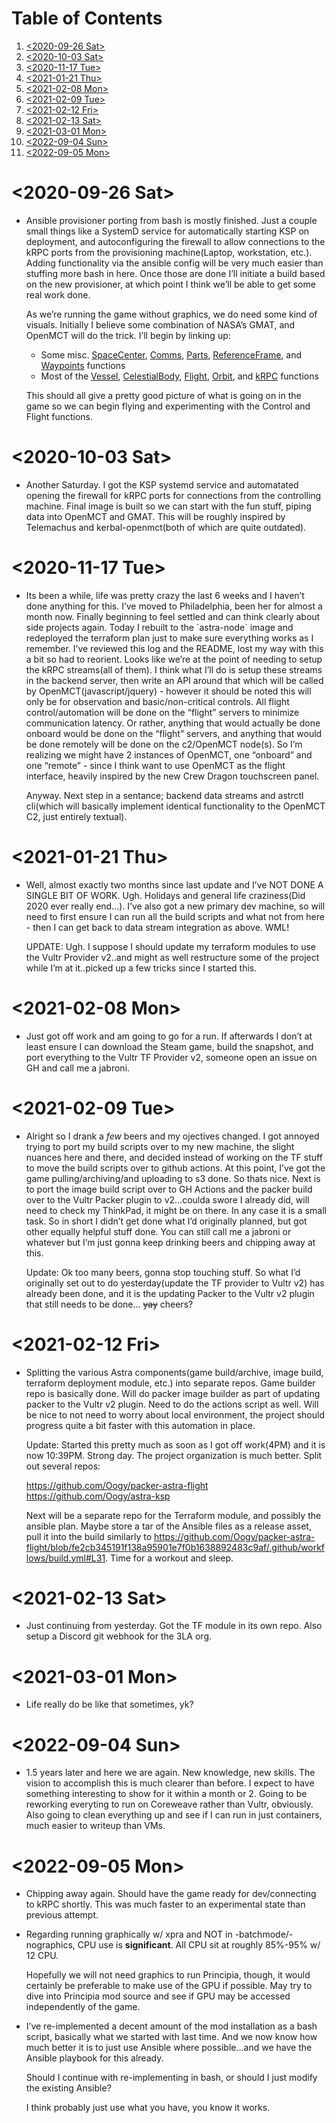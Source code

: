 
# Table of Contents

1.  [<span class="timestamp-wrapper"><span class="timestamp">&lt;2020-09-26 Sat&gt;</span></span>](#org729b89e)
2.  [<span class="timestamp-wrapper"><span class="timestamp">&lt;2020-10-03 Sat&gt;</span></span>](#orgf8bb58e)
3.  [<span class="timestamp-wrapper"><span class="timestamp">&lt;2020-11-17 Tue&gt;</span></span>](#org2f23d56)
4.  [<span class="timestamp-wrapper"><span class="timestamp">&lt;2021-01-21 Thu&gt;</span></span>](#org2c944dd)
5.  [<span class="timestamp-wrapper"><span class="timestamp">&lt;2021-02-08 Mon&gt;</span></span>](#org9bf96d7)
6.  [<span class="timestamp-wrapper"><span class="timestamp">&lt;2021-02-09 Tue&gt;</span></span>](#org763ff5b)
7.  [<span class="timestamp-wrapper"><span class="timestamp">&lt;2021-02-12 Fri&gt;</span></span>](#orgec6c1b9)
8.  [<span class="timestamp-wrapper"><span class="timestamp">&lt;2021-02-13 Sat&gt;</span></span>](#org3860556)
9.  [<span class="timestamp-wrapper"><span class="timestamp">&lt;2021-03-01 Mon&gt;</span></span>](#org3968a23)
10. [<span class="timestamp-wrapper"><span class="timestamp">&lt;2022-09-04 Sun&gt;</span></span>](#org8bed6d8)
11. [<span class="timestamp-wrapper"><span class="timestamp">&lt;2022-09-05 Mon&gt;</span></span>](#org89d0258)



<a id="org729b89e"></a>

# <span class="timestamp-wrapper"><span class="timestamp">&lt;2020-09-26 Sat&gt;</span></span>

-   Ansible provisioner porting from bash is mostly finished. Just a couple small things like a SystemD service for automatically starting KSP on deployment, and autoconfiguring the firewall to allow connections to the kRPC ports from the provisioning machine(Laptop, workstation, etc.). Adding functionality via the ansible config will be very much easier than stuffing more bash in here. Once those are done I&rsquo;ll initiate a build based on the new provisioner, at which point I think we&rsquo;ll be able to get some real work done.
    
    As we&rsquo;re running the game without graphics, we do need some kind of visuals. Initially I believe some combination of NASA&rsquo;s GMAT, and OpenMCT will do the trick. I&rsquo;ll begin by linking up:
    
    -   Some misc. [SpaceCenter](https://krpc.github.io/krpc/python/api/space-center/space-center.html), [Comms](https://krpc.github.io/krpc/python/api/space-center/comms.html), [Parts](https://krpc.github.io/krpc/python/api/space-center/parts.html), [ReferenceFrame](https://krpc.github.io/krpc/python/api/space-center/reference-frame.html), and [Waypoints](https://krpc.github.io/krpc/python/api/space-center/waypoints.html) functions
    -   Most of the [Vessel](https://krpc.github.io/krpc/python/api/space-center/vessel.html), [CelestialBody](https://krpc.github.io/krpc/python/api/space-center/vessel.html), [Flight](https://krpc.github.io/krpc/python/api/space-center/flight.html), [Orbit](https://krpc.github.io/krpc/python/api/space-center/orbit.html), and [kRPC](https://krpc.github.io/krpc/python/api/krpc/krpc.html) functions
    
    This should all give a pretty good picture of what is going on in the game so we can begin flying and experimenting with the Control and Flight functions.


<a id="orgf8bb58e"></a>

# <span class="timestamp-wrapper"><span class="timestamp">&lt;2020-10-03 Sat&gt;</span></span>

-   Another Saturday. I got the KSP systemd service and automatated opening the firewall for kRPC ports for connections from the controlling machine. Final image is built so we can start with the fun stuff, piping data into OpenMCT and GMAT. This will be roughly inspired by Telemachus and kerbal-openmct(both of which are quite outdated).


<a id="org2f23d56"></a>

# <span class="timestamp-wrapper"><span class="timestamp">&lt;2020-11-17 Tue&gt;</span></span>

-   Its been a while, life was pretty crazy the last 6 weeks and I haven&rsquo;t done anything for this. I&rsquo;ve moved to Philadelphia, been her for almost a month now. Finally beginning to feel settled and can think clearly about side projects again. Today I rebuilt to the \`astra-node\` image and redeployed the terraform plan just to make sure everything works as I remember. I&rsquo;ve reviewed this log and the README, lost my way with this a bit so had to reorient. Looks like we&rsquo;re at the point of needing to setup the kRPC streams(all of them). I think what I&rsquo;ll do is setup these streams in the backend server, then write an API around that which will be called by OpenMCT(javascript/jquery) - however it should be noted this will only be for observation and basic/non-critical controls. All flight control/automation will be done on the &ldquo;flight&rdquo; servers to minimize communication latency. Or rather, anything that would actually be done onboard would be done on the &ldquo;flight&rdquo; servers, and anything that would be done remotely will be done on the c2/OpenMCT node(s). So I&rsquo;m realizing we might have 2 instances of OpenMCT, one &ldquo;onboard&rdquo; and one &ldquo;remote&rdquo; - since I think want to use OpenMCT as the flight  interface, heavily inspired by the new Crew Dragon touchscreen panel.
    
    Anyway. Next step in a sentance; backend data streams and astrctl cli(which will basically implement identical functionality to the OpenMCT C2, just entirely textual).


<a id="org2c944dd"></a>

# <span class="timestamp-wrapper"><span class="timestamp">&lt;2021-01-21 Thu&gt;</span></span>

-   Well, almost exactly two months since last update and I&rsquo;ve NOT DONE A SINGLE BIT OF WORK. Ugh. Holidays and general life craziness(Did 2020 ever really end&#x2026;). I&rsquo;ve also got a new primary dev machine, so will need to first ensure I can run all the build scripts and what not from here - then I can get back to data stream integration as above. WML!
    
    UPDATE: Ugh. I suppose I should update my terraform modules to use the Vultr Provider v2..and might as well restructure some of the project while I&rsquo;m at it..picked up a few tricks since I started this.


<a id="org9bf96d7"></a>

# <span class="timestamp-wrapper"><span class="timestamp">&lt;2021-02-08 Mon&gt;</span></span>

-   Just got off work and am going to go for a run. If afterwards I don&rsquo;t at least ensure I can download the Steam game, build the snapshot, and port everything to the Vultr TF Provider v2, someone open an issue on GH and call me a jabroni.


<a id="org763ff5b"></a>

# <span class="timestamp-wrapper"><span class="timestamp">&lt;2021-02-09 Tue&gt;</span></span>

-   Alright so I drank a *few* beers and my ojectives changed. I got annoyed trying to port my build scripts over to my new machine, the slight nuances here and there, and decided instead of working on the TF stuff to move the build scripts over to github actions. At this point, I&rsquo;ve got the game pulling/archiving/and uploading to s3 done. So thats nice. Next is to port the image build script over to GH Actions and the packer build over to the Vultr Packer plugin to v2&#x2026;coulda swore I already did, will need to check my ThinkPad, it might be on there. In any case it is a small task. So in short I didn&rsquo;t get done what I&rsquo;d originally planned, but got other equally helpful stuff done. You can still call me a jabroni or whatever but I&rsquo;m just gonna keep drinking beers and chipping away at this.
    
    Update: Ok too many beers, gonna stop touching stuff. So what I&rsquo;d originally set out to do yesterday(update the TF provider to Vultr v2) has already been done, and it is the updating Packer to the Vultr v2 plugin that still needs to be done&#x2026; <del>yay</del> cheers?


<a id="orgec6c1b9"></a>

# <span class="timestamp-wrapper"><span class="timestamp">&lt;2021-02-12 Fri&gt;</span></span>

-   Splitting the various Astra components(game build/archive, image build, terraform deployment module, etc.) into separate repos. Game builder repo is basically done. Will do packer image builder as part of updating packer to the Vultr v2 plugin. Need to do the actions script as well. Will be nice to not need to worry about local environment, the project should progress quite a bit faster with this automation in place.
    
    Update: Started this pretty much as soon as I got off work(4PM) and it is now 10:39PM. Strong day. The project organization is much better. Split out several repos:
    
    <https://github.com/Oogy/packer-astra-flight>
    <https://github.com/Oogy/astra-ksp>
    
    Next will be a separate repo for the Terraform module, and possibly the ansible plan. Maybe store a tar of the Ansible files as a release asset, pull it into the build similarly to <https://github.com/Oogy/packer-astra-flight/blob/fe2cb345191f138a95901e7f0b1638892483c9af/.github/workflows/build.yml#L31>. Time for a workout and sleep.


<a id="org3860556"></a>

# <span class="timestamp-wrapper"><span class="timestamp">&lt;2021-02-13 Sat&gt;</span></span>

-   Just continuing from yesterday. Got the TF module in its own repo. Also setup a Discord git webhook for the 3LA org.


<a id="org3968a23"></a>

# <span class="timestamp-wrapper"><span class="timestamp">&lt;2021-03-01 Mon&gt;</span></span>

-   Life really do be like that sometimes, yk?


<a id="org8bed6d8"></a>

# <span class="timestamp-wrapper"><span class="timestamp">&lt;2022-09-04 Sun&gt;</span></span>

-   1.5 years later and here we are again. New knowledge, new skills. The vision to accomplish this is much clearer than before. I expect to have something interesting to show for it within a month or 2. Going to be reworking everyting to run on Coreweave rather than Vultr, obviously. Also going to clean everything up and see if I can run in just containers, much easier to writeup than VMs.


<a id="org89d0258"></a>

# <span class="timestamp-wrapper"><span class="timestamp">&lt;2022-09-05 Mon&gt;</span></span>

-   Chipping away again. Should have the game ready for dev/connecting to kRPC shortly. This was much faster to an experimental state than previous attempt.

-   Regarding running graphically w/ xpra and NOT in -batchmode/-nographics, CPU use is **significant**. All CPU sit at roughly 85%-95% w/ 12 CPU.
    
    Hopefully we will not need graphics to run Principia, though, it would certainly be preferable to make use of the GPU if possible. May try to dive into Principia mod source and see if GPU may be accessed independently of the game.

-   I&rsquo;ve re-implemented a decent amount of the mod installation as a bash script, basically what we started with last time. And we now know how much better it is to just use Ansible where possible&#x2026;and we have the Ansible playbook for this already.
    
    Should I continue with re-implementing in bash, or should I just modify the existing Ansible?
    
    I think probably just use what you have, you know it works.

